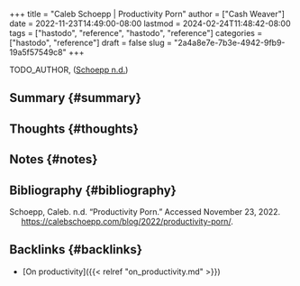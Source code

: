 +++
title = "Caleb Schoepp | Productivity Porn"
author = ["Cash Weaver"]
date = 2022-11-23T14:49:00-08:00
lastmod = 2024-02-24T11:48:42-08:00
tags = ["hastodo", "reference", "hastodo", "reference"]
categories = ["hastodo", "reference"]
draft = false
slug = "2a4a8e7e-7b3e-4942-9fb9-19a5f57549c8"
+++

TODO_AUTHOR, (<a href="#citeproc_bib_item_1">Schoepp n.d.</a>)


## Summary {#summary}


## Thoughts {#thoughts}


## Notes {#notes}


## Bibliography {#bibliography}

<style>.csl-entry{text-indent: -1.5em; margin-left: 1.5em;}</style><div class="csl-bib-body">
  <div class="csl-entry"><a id="citeproc_bib_item_1"></a>Schoepp, Caleb. n.d. “Productivity Porn.” Accessed November 23, 2022. <a href="https://calebschoepp.com/blog/2022/productivity-porn/">https://calebschoepp.com/blog/2022/productivity-porn/</a>.</div>
</div>


## Backlinks {#backlinks}

-   [On productivity]({{< relref "on_productivity.md" >}})
